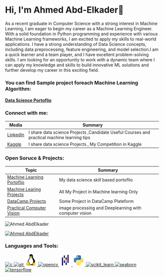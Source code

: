 # Hi, I'm Ahmed Abd-Elkader👋

As a recent graduate in Computer Science with a strong interest in Machine Learning, I am eager to begin my career as a Machine Learning Engineer. With a solid foundation in Python programming and experience with various Machine Learning frameworks, I am excited to apply my skills to real-world applications. I have a strong understanding of Data Science concepts, including data preprocessing, feature engineering, and model selection.I am a quick learner and a team player, and I have excellent problem-solving skills. I am looking for an opportunity to work with a dynamic team where I can apply my knowledge and skills to build innovative ML solutions and further develop my career in this exciting field.

### You can find Sample project foreach Machine Learning Algorithm: ###
#### [Data Science Portoflio](https://github.com/ahmedAEAID/ML-Portofolio) ##

<h3 align="left">Connect with me:</h3>

| Media  | Summary |
| ------------- | ------------- |
| [LinkedIn ](https://www.linkedin.com/in/ahmed-mohamed-abd-elkader-ml/)  | I share data science Projects ,Candidate Useful Courses and practical machine learning tips |
| [Kaggle ](https://www.kaggle.com/ahmedmoabdelkader)  |  I  share data science Projects , My Competition in Kaggle|

<h3 align="left"> Open Soruce & Projects:</h3>

| Topic  | Summary |
| ------------- | ------------- |
| [Machine Learning Portoflio](https://github.com/ahmedAEAID/ML-Portofolio) |My data science skill based portoflio |
| [Machine Learing Projects](https://github.com/youssefHosni/Practical-Data-Science-Blog) |All My Project in Machine learning Only |
| [DataCamp Projects](https://github.com/ahmedAEAID/DataCamp-Projects) | Some Project in DataCamp Plateform |
| [Practical Computer Vision](https://github.com/ahmedAEAID/Computer_Vision_Projects)  |image processing and Deeplearning with computer vision|


<p align="left"> <img src="https://komarev.com/ghpvc/?username=ahmedAEAID&label=Profile%20views&color=0e75b6&style=flat" alt="Ahmed AbdElkader" /> </p>
<p align="left"> <a href="https://github.com/ryo-ma/github-profile-trophy"><img src="https://github-profile-trophy.vercel.app/?username=ahmedAEAID" alt="Ahmed AbdElkader" /></a> </p>

<h3 align="left">Languages and Tools:</h3>
<p align="left"> <a href="https://www.cprogramming.com/" target="_blank" rel="noreferrer"> <img src="https://raw.githubusercontent.com/isocpp/logos/master/cpp_logo.svg" alt="c" width="40" height="40"/> </a> <a href="https://git-scm.com/" target="_blank" rel="noreferrer"> <img src="https://www.vectorlogo.zone/logos/git-scm/git-scm-icon.svg" alt="git" width="40" height="40"/> </a> <a href="https://www.linux.org/" target="_blank" rel="noreferrer"> <img src="https://raw.githubusercontent.com/devicons/devicon/master/icons/linux/linux-original.svg" alt="linux" width="40" height="40"/> </a> <a href="https://opencv.org/" target="_blank" rel="noreferrer"> <img src="https://www.vectorlogo.zone/logos/opencv/opencv-icon.svg" alt="opencv" width="40" height="40"/> </a> <a href="https://pandas.pydata.org/" target="_blank" rel="noreferrer"> <img src="https://raw.githubusercontent.com/devicons/devicon/2ae2a900d2f041da66e950e4d48052658d850630/icons/pandas/pandas-original.svg" alt="pandas" width="40" height="40"/> </a> <a href="https://www.python.org" target="_blank" rel="noreferrer"> <img src="https://raw.githubusercontent.com/devicons/devicon/master/icons/python/python-original.svg" alt="python" width="40" height="40"/> </a> <a href="https://scikit-learn.org/" target="_blank" rel="noreferrer"> <img src="https://upload.wikimedia.org/wikipedia/commons/0/05/Scikit_learn_logo_small.svg" alt="scikit_learn" width="40" height="40"/> </a> <a href="https://seaborn.pydata.org/" target="_blank" rel="noreferrer"> <img src="https://seaborn.pydata.org/_images/logo-mark-lightbg.svg" alt="seaborn" width="40" height="40"/> </a> <a href="https://www.tensorflow.org" target="_blank" rel="noreferrer"> <img src="https://www.vectorlogo.zone/logos/tensorflow/tensorflow-icon.svg" alt="tensorflow" width="40" height="40"/> </a> </p>

<!--
**ahmedAEAID/ahmedAEAID** is a ✨ _special_ ✨ repository because its `README.md` (this file) appears on your GitHub profile.

Here are some ideas to get you started:

- 🔭 I’m currently working on ...
- 🌱 I’m currently learning ...
- 👯 I’m looking to collaborate on ...
- 🤔 I’m looking for help with ...
- 💬 Ask me about ...
- 📫 How to reach me: ...
- 😄 Pronouns: ...
- ⚡ Fun fact: ...
-->
